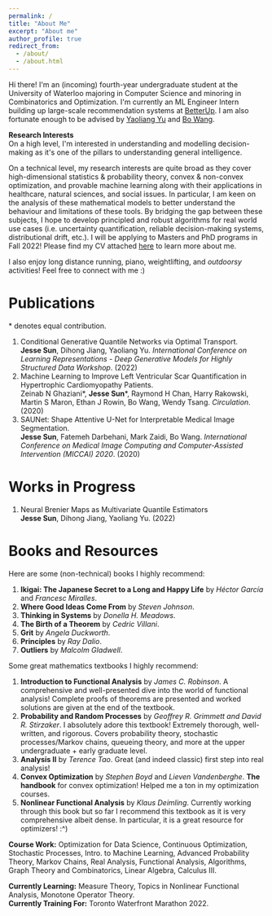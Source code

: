 ```yaml
---
permalink: /
title: "About Me"
excerpt: "About me"
author_profile: true
redirect_from: 
  - /about/
  - /about.html
---
```

Hi there! I'm an (incoming) fourth-year undergraduate student at the University of Waterloo majoring in Computer Science and minoring in Combinatorics and Optimization. I'm currently an ML Engineer Intern building up large-scale recommendation systems at [BetterUp](https://betterup.com). I am also fortunate enough to be advised by [Yaoliang Yu](https://cs.uwaterloo.ca/~y328yu/) and [Bo Wang](https://wanglab.ml/). 

**Research Interests** <br/>
On a high level, I'm interested in understanding and modelling decision-making as it's one of the pillars to understanding general intelligence.

On a technical level, my research interests are quite broad as they cover high-dimensional statistics & probability theory, convex & non-convex optimization, and provable machine learning along with their applications in healthcare, natural sciences, and social issues. In particular, I am keen on the analysis of these mathematical models to better understand the behaviour and limitations of these tools. By bridging the gap between these subjects, I hope to develop principled and robust algorithms for real world use cases (i.e. uncertainty quantification, reliable decision-making systems, distributional drift, etc.). I will be applying to Masters and PhD programs in Fall 2022! Please find my CV attached [here](https://sunjesse.github.io/cv.pdf) to learn more about me.

I also enjoy long distance running, piano, weightlifting, and _outdoorsy_ activities! Feel free to connect with me :)

Publications
============
\* denotes equal contribution.
1. Conditional Generative Quantile Networks via Optimal Transport.<br/> **Jesse Sun**, Dihong Jiang, Yaoliang Yu. _International Conference on Learning Representations - Deep Generative Models for Highly Structured Data Workshop_. (2022)
2. Machine Learning to Improve Left Ventricular Scar Quantification in Hypertrophic Cardiomyopathy Patients.<br/> Zeinab N Ghaziani\*, **Jesse Sun**\*, Raymond H Chan, Harry Rakowski, Martin S Maron, Ethan J Rowin, Bo Wang, Wendy Tsang. _Circulation_. (2020)
3. SAUNet: Shape Attentive U-Net for Interpretable Medical Image Segmentation.<br/> **Jesse Sun**, Fatemeh Darbehani, Mark Zaidi, Bo Wang. _International Conference on Medical Image Computing and Computer-Assisted Intervention (MICCAI) 2020_. (2020)

Works in Progress
=================
1. Neural Brenier Maps as Multivariate Quantile Estimators <br/> **Jesse Sun**, Dihong Jiang, Yaoliang Yu. (2022)

Books and Resources
===================
Here are some (non-technical) books I highly recommend:
1. **Ikigai: The Japanese Secret to a Long and Happy Life** by _Héctor García_ and _Francesc Miralles_. 
2. **Where Good Ideas Come From** by _Steven Johnson_.
3. **Thinking in Systems** by _Donella H. Meadows_.
4. **The Birth of a Theorem** by _Cedric Villani_.
5. **Grit** by _Angela Duckworth_.
6. **Principles** by _Ray Dalio_.
7. **Outliers** by _Malcolm Gladwell_.

Some great mathematics textbooks I highly recommend:
1. **Introduction to Functional Analysis** by _James C. Robinson_. A comprehensive and well-presented dive into the world of functional analysis! Complete proofs of theorems are presented and worked solutions are given at the end of the textbook.
2. **Probability and Random Processes** by _Geoffrey R. Grimmett and David R. Stirzaker_. I absolutely adore this textbook! Extremely thorough, well-written, and rigorous. Covers probability theory, stochastic processes/Markov chains, queueing theory, and more at the upper undergraduate + early graduate level.
3. **Analysis II** by _Terence Tao_. Great (and indeed classic) first step into real analysis!
4. **Convex Optimization** by _Stephen Boyd_ and _Lieven Vandenberghe_. **The handbook** for convex optimization! Helped me a ton in my optimization courses.
5. **Nonlinear Functional Analysis** by _Klaus Deimling_. Currently working through this book but so far I recommend this textbook as it is very comprehensive albeit dense. In particular, it is a great resource for optimizers! :^)


**Course Work:** Optimization for Data Science, Continuous Optimization, Stochastic Processes, Intro. to Machine Learning, Advanced Probability Theory, Markov Chains, Real Analysis, Functional Analysis, Algorithms, Graph Theory and Combinatorics, Linear Algebra, Calculus III.

**Currently Learning:** Measure Theory, Topics in Nonlinear Functional Analysis, Monotone Operator Theory. <br/>
**Currently Training For:** Toronto Waterfront Marathon 2022.
